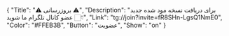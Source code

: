 {
"Title": "⚠️      بروزرسانی      ⚠️",
"Description": "برای دریافت نسخه مود شده جدید عضو کانال تلگرام ما شوید 👇🏻",
"Link": "tg://join?invite=fR8SHn-LgsQ1NmE0",
"Color": "#FFEB3B",
"Button": "عضویت",
"Show": "on"
}

